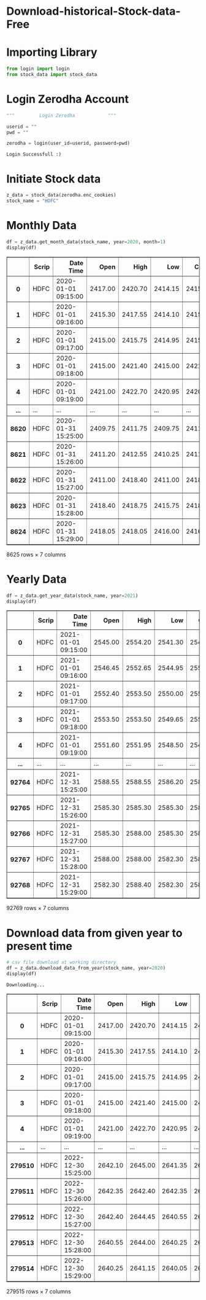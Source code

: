 # Download-historical-Stock-data-Free

# Importing Library


```python
from login import login
from stock_data import stock_data
```

# Login Zerodha Account


```python
"""         Login Zerodha            """

userid = ""
pwd = ""

zerodha = login(user_id=userid, password=pwd)
```

    Login Successfull :)
    

# Initiate Stock data


```python
z_data = stock_data(zerodha.enc_cookies)
stock_name = "HDFC"
```

# Monthly Data


```python
df = z_data.get_month_data(stock_name, year=2020, month=1)
display(df)
```


<div>
<style scoped>
    .dataframe tbody tr th:only-of-type {
        vertical-align: middle;
    }

    .dataframe tbody tr th {
        vertical-align: top;
    }

    .dataframe thead th {
        text-align: right;
    }
</style>
<table border="1" class="dataframe">
  <thead>
    <tr style="text-align: right;">
      <th></th>
      <th>Scrip</th>
      <th>Date Time</th>
      <th>Open</th>
      <th>High</th>
      <th>Low</th>
      <th>Close</th>
      <th>Volume</th>
    </tr>
  </thead>
  <tbody>
    <tr>
      <th>0</th>
      <td>HDFC</td>
      <td>2020-01-01 09:15:00</td>
      <td>2417.00</td>
      <td>2420.70</td>
      <td>2414.15</td>
      <td>2415.30</td>
      <td>516</td>
    </tr>
    <tr>
      <th>1</th>
      <td>HDFC</td>
      <td>2020-01-01 09:16:00</td>
      <td>2415.30</td>
      <td>2417.55</td>
      <td>2414.10</td>
      <td>2415.00</td>
      <td>555</td>
    </tr>
    <tr>
      <th>2</th>
      <td>HDFC</td>
      <td>2020-01-01 09:17:00</td>
      <td>2415.00</td>
      <td>2415.75</td>
      <td>2414.95</td>
      <td>2415.00</td>
      <td>331</td>
    </tr>
    <tr>
      <th>3</th>
      <td>HDFC</td>
      <td>2020-01-01 09:18:00</td>
      <td>2415.00</td>
      <td>2421.40</td>
      <td>2415.00</td>
      <td>2421.00</td>
      <td>191</td>
    </tr>
    <tr>
      <th>4</th>
      <td>HDFC</td>
      <td>2020-01-01 09:19:00</td>
      <td>2421.00</td>
      <td>2422.70</td>
      <td>2420.95</td>
      <td>2420.95</td>
      <td>14</td>
    </tr>
    <tr>
      <th>...</th>
      <td>...</td>
      <td>...</td>
      <td>...</td>
      <td>...</td>
      <td>...</td>
      <td>...</td>
      <td>...</td>
    </tr>
    <tr>
      <th>8620</th>
      <td>HDFC</td>
      <td>2020-01-31 15:25:00</td>
      <td>2409.75</td>
      <td>2411.75</td>
      <td>2409.75</td>
      <td>2411.20</td>
      <td>483</td>
    </tr>
    <tr>
      <th>8621</th>
      <td>HDFC</td>
      <td>2020-01-31 15:26:00</td>
      <td>2411.20</td>
      <td>2412.55</td>
      <td>2410.25</td>
      <td>2411.00</td>
      <td>599</td>
    </tr>
    <tr>
      <th>8622</th>
      <td>HDFC</td>
      <td>2020-01-31 15:27:00</td>
      <td>2411.00</td>
      <td>2418.40</td>
      <td>2411.00</td>
      <td>2418.40</td>
      <td>870</td>
    </tr>
    <tr>
      <th>8623</th>
      <td>HDFC</td>
      <td>2020-01-31 15:28:00</td>
      <td>2418.40</td>
      <td>2418.75</td>
      <td>2415.75</td>
      <td>2418.05</td>
      <td>733</td>
    </tr>
    <tr>
      <th>8624</th>
      <td>HDFC</td>
      <td>2020-01-31 15:29:00</td>
      <td>2418.05</td>
      <td>2418.05</td>
      <td>2416.00</td>
      <td>2416.90</td>
      <td>14</td>
    </tr>
  </tbody>
</table>
<p>8625 rows × 7 columns</p>
</div>


# Yearly Data


```python
df = z_data.get_year_data(stock_name, year=2021)
display(df)
```


<div>
<style scoped>
    .dataframe tbody tr th:only-of-type {
        vertical-align: middle;
    }

    .dataframe tbody tr th {
        vertical-align: top;
    }

    .dataframe thead th {
        text-align: right;
    }
</style>
<table border="1" class="dataframe">
  <thead>
    <tr style="text-align: right;">
      <th></th>
      <th>Scrip</th>
      <th>Date Time</th>
      <th>Open</th>
      <th>High</th>
      <th>Low</th>
      <th>Close</th>
      <th>Volume</th>
    </tr>
  </thead>
  <tbody>
    <tr>
      <th>0</th>
      <td>HDFC</td>
      <td>2021-01-01 09:15:00</td>
      <td>2545.00</td>
      <td>2554.20</td>
      <td>2541.30</td>
      <td>2542.05</td>
      <td>590</td>
    </tr>
    <tr>
      <th>1</th>
      <td>HDFC</td>
      <td>2021-01-01 09:16:00</td>
      <td>2546.45</td>
      <td>2552.65</td>
      <td>2544.95</td>
      <td>2552.40</td>
      <td>562</td>
    </tr>
    <tr>
      <th>2</th>
      <td>HDFC</td>
      <td>2021-01-01 09:17:00</td>
      <td>2552.40</td>
      <td>2553.50</td>
      <td>2550.00</td>
      <td>2553.50</td>
      <td>443</td>
    </tr>
    <tr>
      <th>3</th>
      <td>HDFC</td>
      <td>2021-01-01 09:18:00</td>
      <td>2553.50</td>
      <td>2553.50</td>
      <td>2549.65</td>
      <td>2551.60</td>
      <td>234</td>
    </tr>
    <tr>
      <th>4</th>
      <td>HDFC</td>
      <td>2021-01-01 09:19:00</td>
      <td>2551.60</td>
      <td>2551.95</td>
      <td>2548.50</td>
      <td>2549.95</td>
      <td>123</td>
    </tr>
    <tr>
      <th>...</th>
      <td>...</td>
      <td>...</td>
      <td>...</td>
      <td>...</td>
      <td>...</td>
      <td>...</td>
      <td>...</td>
    </tr>
    <tr>
      <th>92764</th>
      <td>HDFC</td>
      <td>2021-12-31 15:25:00</td>
      <td>2588.55</td>
      <td>2588.55</td>
      <td>2586.20</td>
      <td>2587.00</td>
      <td>115</td>
    </tr>
    <tr>
      <th>92765</th>
      <td>HDFC</td>
      <td>2021-12-31 15:26:00</td>
      <td>2585.30</td>
      <td>2585.30</td>
      <td>2585.30</td>
      <td>2585.30</td>
      <td>66</td>
    </tr>
    <tr>
      <th>92766</th>
      <td>HDFC</td>
      <td>2021-12-31 15:27:00</td>
      <td>2585.30</td>
      <td>2588.00</td>
      <td>2585.30</td>
      <td>2588.00</td>
      <td>11</td>
    </tr>
    <tr>
      <th>92767</th>
      <td>HDFC</td>
      <td>2021-12-31 15:28:00</td>
      <td>2588.00</td>
      <td>2588.00</td>
      <td>2582.30</td>
      <td>2582.30</td>
      <td>197</td>
    </tr>
    <tr>
      <th>92768</th>
      <td>HDFC</td>
      <td>2021-12-31 15:29:00</td>
      <td>2582.30</td>
      <td>2588.40</td>
      <td>2582.30</td>
      <td>2587.65</td>
      <td>7</td>
    </tr>
  </tbody>
</table>
<p>92769 rows × 7 columns</p>
</div>


# Download data from given year to present time


```python
# csv file download at working directory
df = z_data.download_data_from_year(stock_name, year=2020)
display(df)
```

    Downloading...
    


<div>
<style scoped>
    .dataframe tbody tr th:only-of-type {
        vertical-align: middle;
    }

    .dataframe tbody tr th {
        vertical-align: top;
    }

    .dataframe thead th {
        text-align: right;
    }
</style>
<table border="1" class="dataframe">
  <thead>
    <tr style="text-align: right;">
      <th></th>
      <th>Scrip</th>
      <th>Date Time</th>
      <th>Open</th>
      <th>High</th>
      <th>Low</th>
      <th>Close</th>
      <th>Volume</th>
    </tr>
  </thead>
  <tbody>
    <tr>
      <th>0</th>
      <td>HDFC</td>
      <td>2020-01-01 09:15:00</td>
      <td>2417.00</td>
      <td>2420.70</td>
      <td>2414.15</td>
      <td>2415.30</td>
      <td>516</td>
    </tr>
    <tr>
      <th>1</th>
      <td>HDFC</td>
      <td>2020-01-01 09:16:00</td>
      <td>2415.30</td>
      <td>2417.55</td>
      <td>2414.10</td>
      <td>2415.00</td>
      <td>555</td>
    </tr>
    <tr>
      <th>2</th>
      <td>HDFC</td>
      <td>2020-01-01 09:17:00</td>
      <td>2415.00</td>
      <td>2415.75</td>
      <td>2414.95</td>
      <td>2415.00</td>
      <td>331</td>
    </tr>
    <tr>
      <th>3</th>
      <td>HDFC</td>
      <td>2020-01-01 09:18:00</td>
      <td>2415.00</td>
      <td>2421.40</td>
      <td>2415.00</td>
      <td>2421.00</td>
      <td>191</td>
    </tr>
    <tr>
      <th>4</th>
      <td>HDFC</td>
      <td>2020-01-01 09:19:00</td>
      <td>2421.00</td>
      <td>2422.70</td>
      <td>2420.95</td>
      <td>2420.95</td>
      <td>14</td>
    </tr>
    <tr>
      <th>...</th>
      <td>...</td>
      <td>...</td>
      <td>...</td>
      <td>...</td>
      <td>...</td>
      <td>...</td>
      <td>...</td>
    </tr>
    <tr>
      <th>279510</th>
      <td>HDFC</td>
      <td>2022-12-30 15:25:00</td>
      <td>2642.10</td>
      <td>2645.00</td>
      <td>2641.35</td>
      <td>2642.35</td>
      <td>185</td>
    </tr>
    <tr>
      <th>279511</th>
      <td>HDFC</td>
      <td>2022-12-30 15:26:00</td>
      <td>2642.35</td>
      <td>2642.40</td>
      <td>2642.35</td>
      <td>2642.40</td>
      <td>5</td>
    </tr>
    <tr>
      <th>279512</th>
      <td>HDFC</td>
      <td>2022-12-30 15:27:00</td>
      <td>2642.40</td>
      <td>2644.45</td>
      <td>2640.55</td>
      <td>2640.55</td>
      <td>106</td>
    </tr>
    <tr>
      <th>279513</th>
      <td>HDFC</td>
      <td>2022-12-30 15:28:00</td>
      <td>2640.55</td>
      <td>2644.00</td>
      <td>2640.25</td>
      <td>2640.25</td>
      <td>26</td>
    </tr>
    <tr>
      <th>279514</th>
      <td>HDFC</td>
      <td>2022-12-30 15:29:00</td>
      <td>2640.25</td>
      <td>2641.15</td>
      <td>2640.05</td>
      <td>2640.45</td>
      <td>61</td>
    </tr>
  </tbody>
</table>
<p>279515 rows × 7 columns</p>
</div>